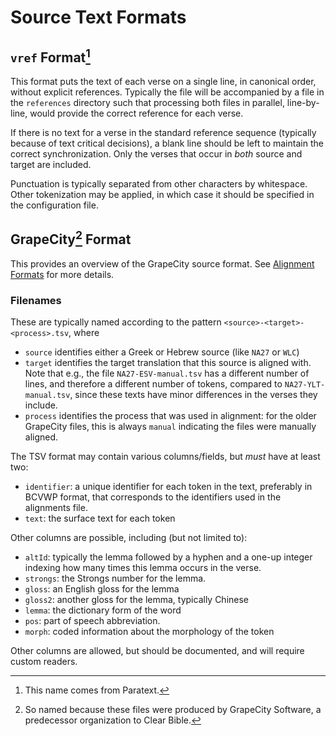 # Source Text Formats

## `vref` Format[^1]

This format puts the text of each verse on a single line, in canonical
order, without explicit references. Typically the file will be accompanied by
a file in the `references` directory such that processing both files
in parallel, line-by-line, would provide the correct reference for
each verse.

If there is no text for a verse in the standard reference sequence
(typically because of text critical decisions), a blank line should be
left to maintain the correct synchronization. Only the verses that
occur in *both* source and target are included.

Punctuation is typically separated from other characters by
whitespace. Other tokenization may be applied, in which case it should
be specified in the configuration file. 

## GrapeCity[^2] Format

This provides an overview of the GrapeCity source format. See
[Alignment Formats](formats/#grape-city-format) for more details.
  
### Filenames

These are typically named according to the pattern
`<source>-<target>-<process>.tsv`, where

* `source` identifies either a Greek or Hebrew source (like `NA27` or
  `WLC`)
* `target` identifies the target translation that this source is
  aligned with. Note that e.g., the file `NA27-ESV-manual.tsv` has a
  different number of lines, and therefore a different number of
  tokens, compared to `NA27-YLT-manual.tsv`, since these texts have
  minor differences in the verses they include.
* `process` identifies the process that was used in alignment: for the
  older GrapeCity files, this is always `manual` indicating the files
  were manually aligned.

The TSV format may contain various columns/fields, but *must* have at
least two:

* `identifier`: a unique identifier for each token in the text,
  preferably in BCVWP format, that corresponds to the identifiers used
  in the alignments file.
* `text`: the surface text for each token

Other columns are possible, including (but not limited to):

* `altId`: typically the lemma followed by a hyphen and a one-up
  integer indexing how many times this lemma occurs in the verse.
* `strongs`: the Strongs number for the lemma. 
* `gloss`: an English gloss for the lemma
* `gloss2`: another gloss for the lemma, typically Chinese
* `lemma`: the dictionary form of the word
* `pos`: part of speech abbreviation.
* `morph`: coded information about the morphology of the token

Other columns are allowed, but should be documented, and will require
custom readers.

[^1]: This name comes from Paratext.
[^2]: So named because these files were produced by GrapeCity
    Software, a predecessor organization to Clear Bible.
